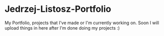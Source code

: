 # Jedrzej-Listosz-Portfolio
My Portfolio, projects that I've made or I'm currently working on.
Soon I will upload things in here after I'm done doing my projects :)
